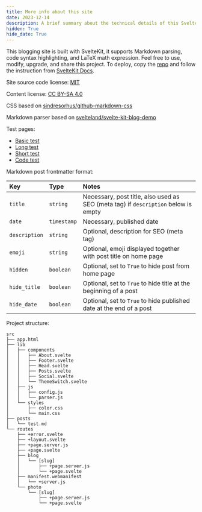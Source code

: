 ```yaml
---
title: More info about this site
date: 2023-12-14
description: A brief summary about the technical details of this Svelte based blogging site, written by Isaac Liang.
hidden: True
hide_date: True
---
```


This blogging site is built with SvelteKit, it supports Markdown parsing, code syntax highlighting, and LaTeX math expression. Feel free to use, modify, upgrade, and share this project. To deploy, copy the [repo](https://github.com/1saac7/svelte-blog) and follow the instruction from [SvelteKit Docs](https://kit.svelte.dev/docs/introduction).

Site source code license: [MIT](https://opensource.org/license/mit/)

Content license: [CC BY-SA 4.0](https://creativecommons.org/licenses/by-sa/4.0/)

CSS based on [sindresorhus/github-markdown-css](https://github.com/sindresorhus/github-markdown-css)

Markdown parser based on [svelteland/svelte-kit-blog-demo](https://github.com/svelteland/svelte-kit-blog-demo)

Test pages:

-   [Basic test](/blog/test-basic)
-   [Long test](/blog/test-long)
-   [Short test](/blog/test-short)
-   [Code test](/blog/test-code)

Markdown post frontmatter format:

| Key           | Type        | Notes                                                                              |
| :------------ | :---------- | :--------------------------------------------------------------------------------- |
| `title`       | `string`    | Necessary, post title, also used as SEO (meta tag) if `description` below is empty |
| `date`        | `timestamp` | Necessary, published date                                                          |
| `description` | `string`    | Optional, description for SEO (meta tag)                                           |
| `emoji`       | `string`    | Optional, emoji displayed together with post title on home page                    |
| `hidden`      | `boolean`   | Optional, set to `True` to hide post from home page                                |
| `hide_title`  | `boolean`   | Optional, set to `True` to hide title at the beginning of a post                   |
| `hide_date`   | `boolean`   | Optional, set to `True` to hide published date at the end of a post                |

Project structure:

```
src
├── app.html
├── lib
│   ├── components
│   │   ├── About.svelte
│   │   ├── Footer.svelte
│   │   ├── Head.svelte
│   │   ├── Posts.svelte
│   │   ├── Social.svelte
│   │   └── ThemeSwitch.svelte
│   ├── js
│   │   ├── config.js
│   │   └── parser.js
│   └── styles
│       ├── color.css
│       └── main.css
├── posts
│   └── test.md
└── routes
    ├── +error.svelte
    ├── +layout.svelte
    ├── +page.server.js
    ├── +page.svelte
    ├── blog
    │   └── [slug]
    │       ├── +page.server.js
    │       └── +page.svelte
    ├── manifest.webmanifest
    │   └── +server.js
    └── photo
        └── [slug]
            ├── +page.server.js
            └── +page.svelte

```
